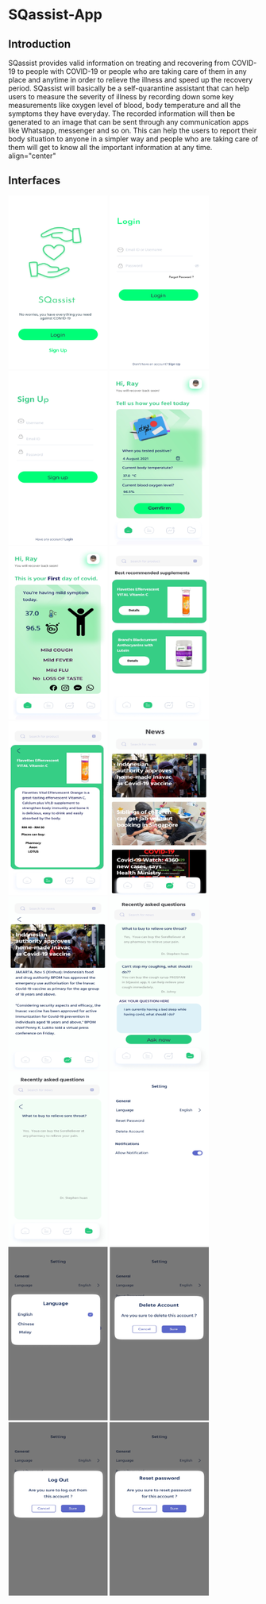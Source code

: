 # SQassist-App
## Introduction
SQassist provides valid information on treating and
recovering from COVID-19 to people with COVID-19 or people who are taking care of them
in any place and anytime in order to relieve the illness and speed up the recovery period.
SQassist will basically be a self-quarantine assistant that can help users to measure the
severity of illness by recording down some key measurements like oxygen level of blood,
body temperature and all the symptoms they have everyday. The recorded information will
then be generated to an image that can be sent through any communication apps like
Whatsapp, messenger and so on. This can help the users to report their body situation to
anyone in a simpler way and people who are taking care of them will get to know all the
important information at any time. 
align="center"
## Interfaces
<p>
  <img src="https://github.com/RayGan8380/SQassist-App/blob/master/interfaces/Dailoz%20(Copy)_page-0001.jpg" height="350" width="200" title="hover text">
  <img src="https://github.com/RayGan8380/SQassist-App/blob/master/interfaces/Dailoz%20(Copy)_page-0002.jpg" height="350" width="200" title="hover text">
  <img src="https://github.com/RayGan8380/SQassist-App/blob/master/interfaces/Dailoz%20(Copy)_page-0003.jpg" height="350" width="200" title="hover text">
   <img src="https://github.com/RayGan8380/SQassist-App/blob/master/interfaces/Dailoz%20(Copy)_page-0007.jpg" height="350" width="200" title="hover text">
   <img src="https://github.com/RayGan8380/SQassist-App/blob/master/interfaces/Dailoz%20(Copy)_page-0012.jpg" height="350" width="200" title="hover text">
   <img src="https://github.com/RayGan8380/SQassist-App/blob/master/interfaces/Dailoz%20(Copy)_page-0013.jpg" height="350" width="200" title="hover text">
   <img src="https://github.com/RayGan8380/SQassist-App/blob/master/interfaces/Dailoz%20(Copy)_page-0014.jpg" height="350" width="200" title="hover text">
   <img src="https://github.com/RayGan8380/SQassist-App/blob/master/interfaces/Dailoz%20(Copy)_page-0015.jpg" height="350" width="200" title="hover text">
   <img src="https://github.com/RayGan8380/SQassist-App/blob/master/interfaces/Dailoz%20(Copy)_page-0016.jpg" height="350" width="200" title="hover text">
   <img src="https://github.com/RayGan8380/SQassist-App/blob/master/interfaces/Dailoz%20(Copy)_page-0017.jpg" height="350" width="200" title="hover text">
   <img src="https://github.com/RayGan8380/SQassist-App/blob/master/interfaces/Dailoz%20(Copy)_page-0018.jpg" height="350" width="200" title="hover text">
   <img src="https://github.com/RayGan8380/SQassist-App/blob/master/interfaces/Dailoz%20(Copy)_page-0020.jpg" height="350" width="200" title="hover text">
   <img src="https://github.com/RayGan8380/SQassist-App/blob/master/interfaces/Dailoz%20(Copy)_page-0021.jpg" height="350" width="200" title="hover text">
   <img src="https://github.com/RayGan8380/SQassist-App/blob/master/interfaces/Dailoz%20(Copy)_page-0022.jpg" height="350" width="200" title="hover text">
   <img src="https://github.com/RayGan8380/SQassist-App/blob/master/interfaces/Dailoz%20(Copy)_page-0023.jpg" height="350" width="200" title="hover text">
   <img src="https://github.com/RayGan8380/SQassist-App/blob/master/interfaces/Dailoz%20(Copy)_page-0024.jpg" height="350" width="200" title="hover text">
   
  
</p>

